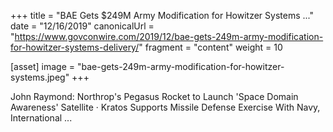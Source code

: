 +++
title = "BAE Gets $249M Army Modification for Howitzer Systems ..."
date = "12/16/2019"
canonicalUrl = "https://www.govconwire.com/2019/12/bae-gets-249m-army-modification-for-howitzer-systems-delivery/"
fragment = "content"
weight = 10

[asset]
    image = "bae-gets-249m-army-modification-for-howitzer-systems.jpeg"
+++

John Raymond: Northrop's Pegasus Rocket to Launch 'Space Domain Awareness' 
Satellite · Kratos Supports Missile Defense Exercise With Navy, 
International ...
